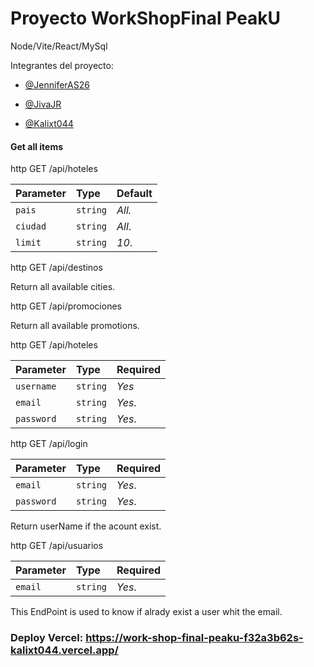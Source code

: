 # Proyecto WorkShopFinal PeakU
 Node/Vite/React/MySql

Integrantes del proyecto:

- [@JenniferAS26](https://github.com/JenniferAS26)

- [@JivaJR](https://github.com/JivaJR)

- [@Kalixt044](https://github.com/Kalixt044)

#### Get all items

http 
  GET /api/hoteles


| Parameter | Type     | Default               |
| :-------- | :------- | :------------------------- |
| `pais` | `string` | *All.* |
| `ciudad` | `string` | *All*. |
| `limit` | `string` | *10*. |


http
  GET /api/destinos

Return all available cities.

http
  GET /api/promociones

Return all available promotions.

http 
  GET /api/hoteles


| Parameter | Type     | Required               |
| :-------- | :------- | :------------------------- |
| `username` | `string` | *Yes* |
| `email` | `string` | *Yes*. |
| `password` | `string` | *Yes*. |

http 
  GET /api/login


| Parameter | Type     | Required               |
| :-------- | :------- | :------------------------- |
| `email` | `string` | *Yes*. |
| `password` | `string` | *Yes*. |

Return userName if the acount exist.

http 
  GET /api/usuarios


| Parameter | Type     | Required               |
| :-------- | :------- | :------------------------- |
| `email` | `string` | *Yes*. |

This EndPoint is used to know if alrady exist a user whit the email.
### Deploy Vercel: https://work-shop-final-peaku-f32a3b62s-kalixt044.vercel.app/
